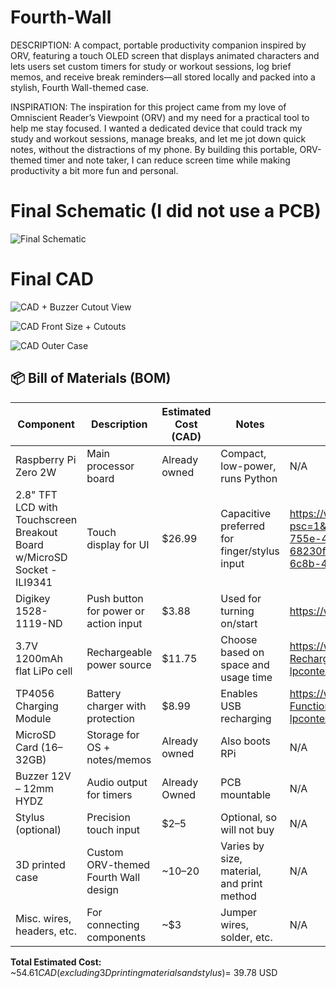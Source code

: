 # Fourth-Wall
DESCRIPTION:
A compact, portable productivity companion inspired by ORV, featuring a touch OLED screen that displays animated characters and lets users set custom timers for study or workout sessions, log brief memos, and receive break reminders—all stored locally and packed into a stylish, Fourth Wall-themed case.

INSPIRATION:
The inspiration for this project came from my love of Omniscient Reader’s Viewpoint (ORV) and my need for a practical tool to help me stay focused. I wanted a dedicated device that could track my study and workout sessions, manage breaks, and let me jot down quick notes, without the distractions of my phone. By building this portable, ORV-themed timer and note taker, I can reduce screen time while making productivity a bit more fun and personal.

# Final Schematic (I did not use a PCB)

![Final Schematic](https://hc-cdn.hel1.your-objectstorage.com/s/v3/c83b3b8e53cb2654a2dbb24b4180dfc6e1f51738_schematic_j23.webp)

# Final CAD

![CAD + Buzzer Cutout View](https://hc-cdn.hel1.your-objectstorage.com/s/v3/1b5227d01f38ad0809a6045429a6d2af57266a50_image.png)

![CAD Front Size + Cutouts](https://hc-cdn.hel1.your-objectstorage.com/s/v3/74f05d8d831dff8abd7a6004e3649d48dfab5f41_image.png)

![CAD Outer Case](https://hc-cdn.hel1.your-objectstorage.com/s/v3/a0221b20aa5208b0c6ba0ea355ebf0d34c20692c_image.png)

## 📦 Bill of Materials (BOM)

| Component                        | Description                                | Estimated Cost (CAD)   | Notes | Link |
|----------------------------------|--------------------------------------------|------------------------|-------|------|
| Raspberry Pi Zero 2W             | Main processor board                       | Already owned          | Compact, low-power, runs Python | N/A |
| 2.8" TFT LCD with Touchscreen Breakout Board w/MicroSD Socket - ILI9341 | Touch display for UI| $26.99                 | Capacitive preferred for finger/stylus input | https://www.amazon.ca/dp/B0CD9NDSVN/ref=sspa_dk_detail_1?psc=1&pd_rd_i=B0CD9NDSVN&pd_rd_w=uZdOn&content-id=amzn1.sym.516c2169-755e-413a-a38a-68230f4ab66f&pf_rd_p=516c2169-755e-413a-a38a-68230f4ab66f&pf_rd_r=052SGRP9072K06PV0J9B&pd_rd_wg=BRKIS&pd_rd_r=b86eea06-6c8b-4f9e-af12-f157570f25c6&sp_csd=d2lkZ2V0TmFtZT1zcF9kZXRhaWw |
| Digikey 1528-1119-ND             | Push button for power or action input      | $3.88                    | Used for turning on/start | https://www.digikey.ca/en/products/detail/adafruit-industries-llc/1119/7241449 |
| 3.7V 1200mAh flat LiPo cell      | Rechargeable power source                  | $11.75                   | Choose based on space and usage time | https://www.amazon.ca/063450-1200mAh-Polymer-Battery-Rechargeable/dp/B0BCJT5DGS?source=ps-sl-shoppingads-lpcontext&ref_=fplfs&psc=1&smid=A2SCFHO7ADYKAL |
| TP4056 Charging Module           | Battery charger with protection            | $8.99                     | Enables USB recharging | https://www.amazon.ca/Battery-Charger-Charging-Protection-Functions/dp/B0CTG3W3VZ?source=ps-sl-shoppingads-lpcontext&ref_=fplfs&psc=1&smid=A15AU4KLTOGL5D |
| MicroSD Card (16–32GB)           | Storage for OS + notes/memos               | Already owned          | Also boots RPi | N/A |
| Buzzer 12V – 12mm HYDZ        | Audio output for timers                    | Already Owned                   | PCB mountable | N/A |
| Stylus (optional)                          | Precision touch input                      | $2–5                   | Optional, so will not buy | N/A |
| 3D printed case | Custom ORV-themed Fourth Wall design | ~$10–$20 | Varies by size, material, and print method | N/A |
| Misc. wires, headers, etc.       | For connecting components                  | ~$3                    | Jumper wires, solder, etc. | N/A |

**Total Estimated Cost:** ~$54.61 CAD (excluding 3D printing materials and stylus) = ~$39.78 USD

